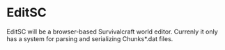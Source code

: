 # EditSC
EditSC will be a browser-based Survivalcraft world editor. Currenly it only has a system for parsing and serializing Chunks*.dat files.
